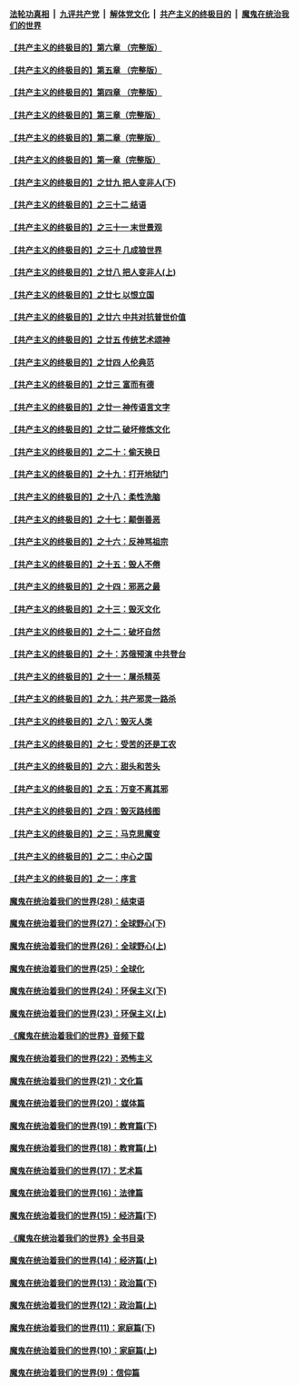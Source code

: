 ####  [法轮功真相](../../../../basic/blob/master/README.md?t=12010626) &nbsp;|&nbsp; [九评共产党](../../../../9ping.md/blob/master/README.md?t=12010626) &nbsp;|&nbsp; [解体党文化](../../../../jtdwh.md/blob/master/README.md?t=12010626)  &nbsp;|&nbsp; [共产主义的终极目的](../../../../gczydzjmd.md/blob/master/README.md?t=12010626) &nbsp;|&nbsp; [魔鬼在统治我们的世界](../../../../mgztzwmdsj.md/blob/master/README.md?t=12010626) 

#### [【共产主义的终极目的】第六章 （完整版）](../pages/nsc422/n11428913.md?t=12010626) 

#### [【共产主义的终极目的】第五章 （完整版）](../pages/nsc422/n11428912.md?t=12010626) 

#### [【共产主义的终极目的】第四章 （完整版）](../pages/nsc422/n11428907.md?t=12010626) 

#### [【共产主义的终极目的】第三章（完整版）](../pages/nsc422/n11428848.md?t=12010626) 

#### [【共产主义的终极目的】第二章（完整版）](../pages/nsc422/n11428831.md?t=12010626) 

#### [【共产主义的终极目的】第一章（完整版）](../pages/nsc422/n11417651.md?t=12010626) 

#### [【共产主义的终极目的】之廿九 把人变非人(下)](../pages/nsc422/n11344140.md?t=12010626) 

#### [【共产主义的终极目的】之三十二 结语](../pages/nsc422/n11360535.md?t=12010626) 

#### [【共产主义的终极目的】之三十一 末世景观](../pages/nsc422/n11351129.md?t=12010626) 

#### [【共产主义的终极目的】之三十 几成狼世界](../pages/nsc422/n11348280.md?t=12010626) 

#### [【共产主义的终极目的】之廿八 把人变非人(上)](../pages/nsc422/n11340492.md?t=12010626) 

#### [【共产主义的终极目的】之廿七 以恨立国](../pages/nsc422/n11336944.md?t=12010626) 

#### [【共产主义的终极目的】之廿六 中共对抗普世价值](../pages/nsc422/n11324785.md?t=12010626) 

#### [【共产主义的终极目的】之廿五 传统艺术颂神](../pages/nsc422/n11296396.md?t=12010626) 

#### [【共产主义的终极目的】之廿四 人伦典范](../pages/nsc422/n11296397.md?t=12010626) 

#### [【共产主义的终极目的】之廿三 富而有德](../pages/nsc422/n11283598.md?t=12010626) 

#### [【共产主义的终极目的】之廿一 神传语言文字](../pages/nsc422/n11263265.md?t=12010626) 

#### [【共产主义的终极目的】之廿二 破坏修炼文化](../pages/nsc422/n11245728.md?t=12010626) 

#### [【共产主义的终极目的】之二十：偷天换日](../pages/nsc422/n11238846.md?t=12010626) 

#### [【共产主义的终极目的】之十九：打开地狱门](../pages/nsc422/n11206376.md?t=12010626) 

#### [【共产主义的终极目的】之十八：柔性洗脑](../pages/nsc422/n11199994.md?t=12010626) 

#### [【共产主义的终极目的】之十七：颠倒善恶](../pages/nsc422/n11179782.md?t=12010626) 

#### [【共产主义的终极目的】之十六：反神骂祖宗](../pages/nsc422/n11166798.md?t=12010626) 

#### [【共产主义的终极目的】之十五：毁人不倦](../pages/nsc422/n11166792.md?t=12010626) 

#### [【共产主义的终极目的】之十四：邪恶之最](../pages/nsc422/n11150249.md?t=12010626) 

#### [【共产主义的终极目的】之十三：毁灭文化](../pages/nsc422/n11135227.md?t=12010626) 

#### [【共产主义的终极目的】之十二：破坏自然](../pages/nsc422/n11135214.md?t=12010626) 

#### [【共产主义的终极目的】之十：苏俄预演 中共登台](../pages/nsc422/n11118424.md?t=12010626) 

#### [【共产主义的终极目的】之十一：屠杀精英](../pages/nsc422/n11118442.md?t=12010626) 

#### [【共产主义的终极目的】之九：共产邪灵一路杀](../pages/nsc422/n11114139.md?t=12010626) 

#### [【共产主义的终极目的】之八：毁灭人类](../pages/nsc422/n11108503.md?t=12010626) 

#### [【共产主义的终极目的】之七：受苦的还是工农](../pages/nsc422/n11101809.md?t=12010626) 

#### [【共产主义的终极目的】之六：甜头和苦头](../pages/nsc422/n11096971.md?t=12010626) 

#### [【共产主义的终极目的】之五：万变不离其邪](../pages/nsc422/n11091285.md?t=12010626) 

#### [【共产主义的终极目的】之四：毁灭路线图](../pages/nsc422/n11086284.md?t=12010626) 

#### [【共产主义的终极目的】之三：马克思魔变](../pages/nsc422/n11061941.md?t=12010626) 

#### [【共产主义的终极目的】之二：中心之国](../pages/nsc422/n11047728.md?t=12010626) 

#### [【共产主义的终极目的】之一：序言](../pages/nsc422/n11086077.md?t=12010626) 

#### [魔鬼在统治着我们的世界(28)：结束语](../pages/nsc422/n10936246.md?t=12010626) 

#### [魔鬼在统治着我们的世界(27)：全球野心(下)](../pages/nsc422/n10928319.md?t=12010626) 

#### [魔鬼在统治着我们的世界(26)：全球野心(上)](../pages/nsc422/n10900318.md?t=12010626) 

#### [魔鬼在统治着我们的世界(25)：全球化](../pages/nsc422/n10788205.md?t=12010626) 

#### [魔鬼在统治着我们的世界(24)：环保主义(下)](../pages/nsc422/n10695307.md?t=12010626) 

#### [魔鬼在统治着我们的世界(23)：环保主义(上)](../pages/nsc422/n10688613.md?t=12010626) 

#### [《魔鬼在统治着我们的世界》音频下载](../pages/nsc422/n10635553.md?t=12010626) 

#### [魔鬼在统治着我们的世界(22)：恐怖主义](../pages/nsc422/n10614727.md?t=12010626) 

#### [魔鬼在统治着我们的世界(21)：文化篇](../pages/nsc422/n10597706.md?t=12010626) 

#### [魔鬼在统治着我们的世界(20)：媒体篇](../pages/nsc422/n10586579.md?t=12010626) 

#### [魔鬼在统治着我们的世界(19)：教育篇(下)](../pages/nsc422/n10564808.md?t=12010626) 

#### [魔鬼在统治着我们的世界(18)：教育篇(上)](../pages/nsc422/n10526970.md?t=12010626) 

#### [魔鬼在统治着我们的世界(17)：艺术篇](../pages/nsc422/n10499093.md?t=12010626) 

#### [魔鬼在统治着我们的世界(16)：法律篇](../pages/nsc422/n10485969.md?t=12010626) 

#### [魔鬼在统治着我们的世界(15)：经济篇(下)](../pages/nsc422/n10469975.md?t=12010626) 

#### [《魔鬼在统治着我们的世界》全书目录](../pages/nsc422/n10464261.md?t=12010626) 

#### [魔鬼在统治着我们的世界(14)：经济篇(上)](../pages/nsc422/n10457370.md?t=12010626) 

#### [魔鬼在统治着我们的世界(13)：政治篇(下)](../pages/nsc422/n10448270.md?t=12010626) 

#### [魔鬼在统治着我们的世界(12)：政治篇(上)](../pages/nsc422/n10444576.md?t=12010626) 

#### [魔鬼在统治着我们的世界(11)：家庭篇(下)](../pages/nsc422/n10440961.md?t=12010626) 

#### [魔鬼在统治着我们的世界(10)：家庭篇(上)](../pages/nsc422/n10435448.md?t=12010626) 

#### [魔鬼在统治着我们的世界(9)：信仰篇](../pages/nsc422/n10432159.md?t=12010626) 

